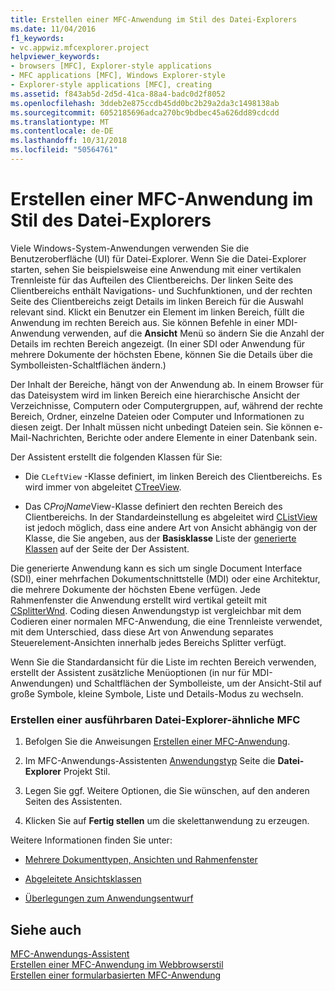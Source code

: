 ```yaml
---
title: Erstellen einer MFC-Anwendung im Stil des Datei-Explorers
ms.date: 11/04/2016
f1_keywords:
- vc.appwiz.mfcexplorer.project
helpviewer_keywords:
- browsers [MFC], Explorer-style applications
- MFC applications [MFC], Windows Explorer-style
- Explorer-style applications [MFC], creating
ms.assetid: f843ab5d-2d5d-41ca-88a4-badc0d2f8052
ms.openlocfilehash: 3ddeb2e875ccdb45dd0bc2b29a2da3c1498138ab
ms.sourcegitcommit: 6052185696adca270bc9bdbec45a626dd89cdcdd
ms.translationtype: MT
ms.contentlocale: de-DE
ms.lasthandoff: 10/31/2018
ms.locfileid: "50564761"
---
```

# <a name="creating-a-file-explorer-style-mfc-application"></a>Erstellen einer MFC-Anwendung im Stil des Datei-Explorers

Viele Windows-System-Anwendungen verwenden Sie die Benutzeroberfläche (UI) für Datei-Explorer. Wenn Sie die Datei-Explorer starten, sehen Sie beispielsweise eine Anwendung mit einer vertikalen Trennleiste für das Aufteilen des Clientbereichs. Der linken Seite des Clientbereichs enthält Navigations- und Suchfunktionen, und der rechten Seite des Clientbereichs zeigt Details im linken Bereich für die Auswahl relevant sind. Klickt ein Benutzer ein Element im linken Bereich, füllt die Anwendung im rechten Bereich aus. Sie können Befehle in einer MDI-Anwendung verwenden, auf die **Ansicht** Menü so ändern Sie die Anzahl der Details im rechten Bereich angezeigt. (In einer SDI oder Anwendung für mehrere Dokumente der höchsten Ebene, können Sie die Details über die Symbolleisten-Schaltflächen ändern.)

Der Inhalt der Bereiche, hängt von der Anwendung ab. In einem Browser für das Dateisystem wird im linken Bereich eine hierarchische Ansicht der Verzeichnisse, Computern oder Computergruppen, auf, während der rechte Bereich, Ordner, einzelne Dateien oder Computer und Informationen zu diesen zeigt. Der Inhalt müssen nicht unbedingt Dateien sein. Sie können e-Mail-Nachrichten, Berichte oder andere Elemente in einer Datenbank sein.

Der Assistent erstellt die folgenden Klassen für Sie:

- Die `CLeftView` -Klasse definiert, im linken Bereich des Clientbereichs. Es wird immer von abgeleitet [CTreeView](../../mfc/reference/ctreeview-class.md).

- Das C*ProjName*View-Klasse definiert den rechten Bereich des Clientbereichs. In der Standardeinstellung es abgeleitet wird [CListView](../../mfc/reference/clistview-class.md) ist jedoch möglich, dass eine andere Art von Ansicht abhängig von der Klasse, die Sie angeben, aus der **Basisklasse** Liste der [generierte Klassen](../../mfc/reference/generated-classes-mfc-application-wizard.md) auf der Seite der Der Assistent.

Die generierte Anwendung kann es sich um single Document Interface (SDI), einer mehrfachen Dokumentschnittstelle (MDI) oder eine Architektur, die mehrere Dokumente der höchsten Ebene verfügen. Jede Rahmenfenster die Anwendung erstellt wird vertikal geteilt mit [CSplitterWnd](../../mfc/reference/csplitterwnd-class.md). Coding diesen Anwendungstyp ist vergleichbar mit dem Codieren einer normalen MFC-Anwendung, die eine Trennleiste verwendet, mit dem Unterschied, dass diese Art von Anwendung separates Steuerelement-Ansichten innerhalb jedes Bereichs Splitter verfügt.

Wenn Sie die Standardansicht für die Liste im rechten Bereich verwenden, erstellt der Assistent zusätzliche Menüoptionen (in nur für MDI-Anwendungen) und Schaltflächen der Symbolleiste, um der Ansicht-Stil auf große Symbole, kleine Symbole, Liste und Details-Modus zu wechseln.

### <a name="to-begin-creating-a-file-explorer-style-mfc-executable"></a>Erstellen einer ausführbaren Datei-Explorer-ähnliche MFC

1. Befolgen Sie die Anweisungen [Erstellen einer MFC-Anwendung](../../mfc/reference/creating-an-mfc-application.md).

1. Im MFC-Anwendungs-Assistenten [Anwendungstyp](../../mfc/reference/application-type-mfc-application-wizard.md) Seite die **Datei-Explorer** Projekt Stil.

1. Legen Sie ggf. Weitere Optionen, die Sie wünschen, auf den anderen Seiten des Assistenten.

1. Klicken Sie auf **Fertig stellen** um die skelettanwendung zu erzeugen.

Weitere Informationen finden Sie unter:

- [Mehrere Dokumenttypen, Ansichten und Rahmenfenster](../../mfc/multiple-document-types-views-and-frame-windows.md)

- [Abgeleitete Ansichtsklassen](../../mfc/derived-view-classes-available-in-mfc.md)

- [Überlegungen zum Anwendungsentwurf](../../mfc/application-design-choices.md)

## <a name="see-also"></a>Siehe auch

[MFC-Anwendungs-Assistent](../../mfc/reference/mfc-application-wizard.md)<br/>
[Erstellen einer MFC-Anwendung im Webbrowserstil](../../mfc/reference/creating-a-web-browser-style-mfc-application.md)<br/>
[Erstellen einer formularbasierten MFC-Anwendung](../../mfc/reference/creating-a-forms-based-mfc-application.md)

